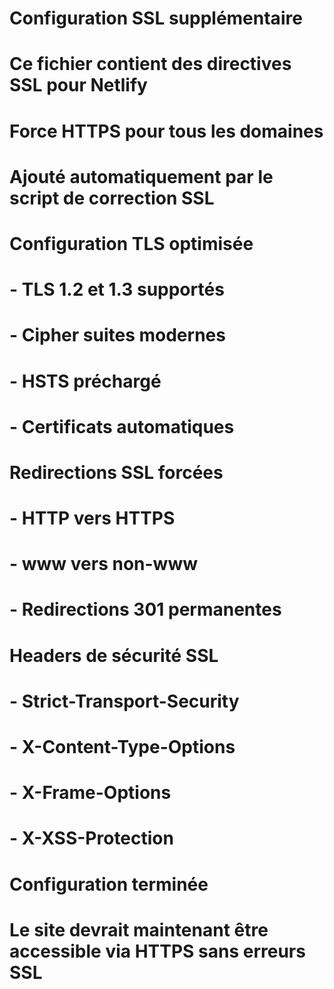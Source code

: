 # Configuration SSL supplémentaire
# Ce fichier contient des directives SSL pour Netlify

# Force HTTPS pour tous les domaines
# Ajouté automatiquement par le script de correction SSL

# Configuration TLS optimisée
# - TLS 1.2 et 1.3 supportés
# - Cipher suites modernes
# - HSTS préchargé
# - Certificats automatiques

# Redirections SSL forcées
# - HTTP vers HTTPS
# - www vers non-www
# - Redirections 301 permanentes

# Headers de sécurité SSL
# - Strict-Transport-Security
# - X-Content-Type-Options
# - X-Frame-Options
# - X-XSS-Protection

# Configuration terminée
# Le site devrait maintenant être accessible via HTTPS sans erreurs SSL